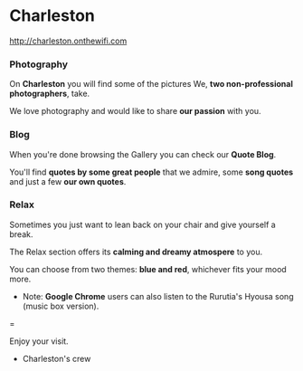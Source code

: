 Charleston
==========

http://charleston.onthewifi.com

### Photography

On **Charleston** you will find some of the pictures We, **two non-professional photographers**, take. 

We love photography and would like to share **our passion** with you. 

### Blog

When you're done browsing the Gallery you can check our **Quote Blog**.

You'll find **quotes by some great people** that we admire, some **song quotes** and just a few **our own quotes**.

### Relax

Sometimes you just want to lean back on your chair and give yourself a break.

The Relax section offers its **calming and dreamy atmospere** to you.

You can choose from two themes: **blue and red**, whichever fits your mood more.

 - Note: **Google Chrome** users can also listen to the Rurutia's Hyousa song (music box version).

=

Enjoy your visit. 

- Charleston's crew

